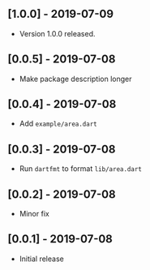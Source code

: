## [1.0.0] - 2019-07-09
* Version 1.0.0 released.

## [0.0.5] - 2019-07-08
* Make package description longer

## [0.0.4] - 2019-07-08
* Add `example/area.dart`

## [0.0.3] - 2019-07-08
* Run `dartfmt` to format `lib/area.dart`

## [0.0.2] - 2019-07-08
* Minor fix

## [0.0.1] - 2019-07-08
* Initial release
